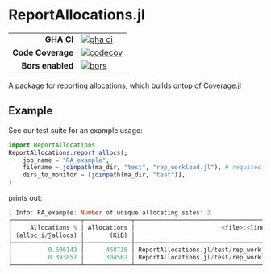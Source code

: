 # ReportAllocations.jl #

|||
|---------------------:|:----------------------------------------------|
| **GHA CI**           | [![gha ci][gha-ci-img]][gha-ci-url]           |
| **Code Coverage**    | [![codecov][codecov-img]][codecov-url]        |
| **Bors enabled**     | [![bors][bors-img]][bors-url]                 |

[gha-ci-img]: https://github.com/CliMA/ReportAllocations.jl/actions/workflows/ci.yml/badge.svg
[gha-ci-url]: https://github.com/CliMA/ReportAllocations.jl/actions/workflows/ci.yml

[codecov-img]: https://codecov.io/gh/CliMA/ReportAllocations.jl/branch/main/graph/badge.svg
[codecov-url]: https://codecov.io/gh/CliMA/ReportAllocations.jl

[bors-img]: https://bors.tech/images/badge_small.svg
[bors-url]: https://app.bors.tech/repositories/41363


A package for reporting allocations, which builds ontop of [Coverage.jl](https://github.com/JuliaCI/Coverage.jl)

## Example

See our test suite for an example usage:

```julia
import ReportAllocations
ReportAllocations.report_allocs(;
    job_name = "RA_example",
    filename = joinpath(ma_dir, "test", "rep_workload.jl"), # requires use of Profile.jl
    dirs_to_monitor = [joinpath(ma_dir, "test")],
)
```

prints out:

```julia
[ Info: RA_example: Number of unique allocating sites: 2
┌───────────────────┬─────────────┬─────────────────────────────────────────────┐
│     Allocations % │ Allocations │                        <file>:<line number> │
│ (alloc_i/∑allocs) │       (KiB) │                                             │
├───────────────────┼─────────────┼─────────────────────────────────────────────┤
│          0.606143 │      468718 │ ReportAllocations.jl/test/rep_workload.jl:9 │
│          0.393857 │      304562 │ ReportAllocations.jl/test/rep_workload.jl:8 │
└───────────────────┴─────────────┴─────────────────────────────────────────────┘
```
